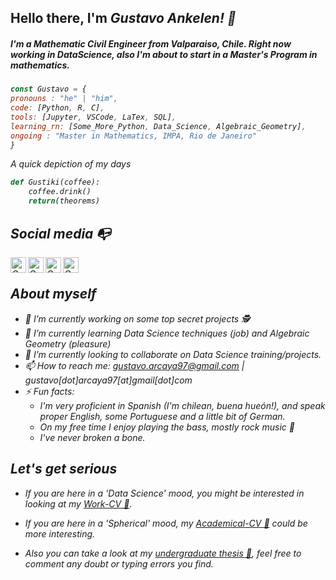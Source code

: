 ## Hello there, I'm <em>Gustavo Ankelen<em>! 👋
##### I'm a Mathematic Civil Engineer from Valparaiso, Chile. Right now working in DataScience, also I'm about to start in a Master's Program in mathematics.

```js
const Gustavo = {
pronouns : "he" | "him",
code: [Python, R, C],
tools: [Jupyter, VSCode, LaTex, SQL],
learning_rn: [Some_More_Python, Data_Science, Algebraic_Geometry],
ongoing : "Master in Mathematics, IMPA, Rio de Janeiro"
}
```

A quick depiction of my days
```python
def Gustiki(coffee):
    coffee.drink()
    return(theorems)    
```
## Social media :mailbox_with_no_mail:

<a href="https://www.linkedin.com/in/gustavo-arcaya-308054223/">
  <img align="left" alt="Gus's LinkdeIn" width="25px" src="https://cdn.jsdelivr.net/npm/simple-icons@v3/icons/linkedin.svg" />
</a>
<a href="https://www.instagram.com/gustavo_renato/">
  <img align="left" alt="Gus's Instagram" width="25px" src="https://cdn.jsdelivr.net/npm/simple-icons@v3/icons/instagram.svg" />
</a>
<a href="https://www.facebook.com/renatogustavoAE/">
  <img align="left" alt="Gus's Facebook" width="25px" src="https://cdn.jsdelivr.net/npm/simple-icons@v3/icons/facebook.svg" />
</a> 
<a href="https://www.twitch.tv/gustiki">
  <img align="left" alt="Gus's TTV" width="25px" src="https://cdn.jsdelivr.net/npm/simple-icons@v3/icons/twitch.svg" />
</a><br>

## About myself 

- 🔭 I’m currently working on some top secret projects 🕵️
- 🌱 I’m currently learning Data Science techniques (job) and Algebraic Geometry (pleasure)
- 👯 I’m currently looking to collaborate on Data Science training/projects.
- 📫 How to reach me: gustavo.arcaya97@gmail.com | gustavo[dot]arcaya97[at]gmail[dot]com
- ⚡ Fun facts:
    * I'm very proficient in Spanish (I'm chilean, <em>buena hueón!<em>), and speak proper English, some Portuguese and a little bit of German.
    * On my free time I enjoy playing the bass, mostly rock music 🤘
    * I've never broken a bone.


## Let's get serious

- If you are here in a 'Data Science' mood, you might be interested in looking at my [Work-CV 📄](https://drive.google.com/file/d/1YGt58lSM-3qscpz2l0NNthsqu6P_g1Xu/view?usp=sharing).

- If you are here in a 'Spherical' mood, my [Academical-CV 📄](https://drive.google.com/file/d/15xTh81hoA9a8XZhJIIL8AVijcfuzZ-_5/view?usp=drivesdk) could be more interesting.
    
- Also you can take a look at my  [undergraduate thesis 📖](https://drive.google.com/file/d/1CzKW2h84jtBQgGhYa1zTONGYW_8QdTFA/view?usp=sharing), feel free to comment any doubt or typing errors you find.

